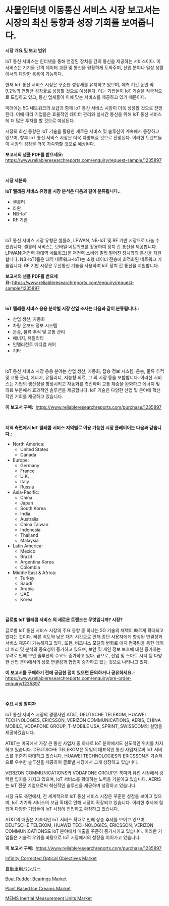 <p><h1>사물인터넷 이동통신 서비스 시장 보고서는 시장의 최신 동향과 성장 기회를 보여줍니다.</h1></p><p><strong>시장 개요 및 보고 범위</strong></p>
<p><p>IoT 통신 서비스는 인터넷을 통해 연결된 장치들 간의 통신을 제공하는 서비스이다. 이 서비스는 기기들 간의 데이터 교환 및 통신을 원활하게 도와주며, 산업 분야나 일상 생활에서의 다양한 응용이 가능하다.</p><p>현재 IoT 통신 서비스 시장은 꾸준한 성장세를 유지하고 있으며, 예측 기간 동안 약 9.2%의 연평균 성장률로 성장할 것으로 예상된다. 이는 기업들이 IoT 기술을 적극적으로 도입하고 있고, 통신 업체들이 이에 맞는 서비스를 제공하고 있기 때문이다.</p><p>미래에는 5G 네트워크의 보급과 함께 IoT 통신 서비스 시장이 더욱 성장할 것으로 전망된다. 이에 따라 기업들은 효율적인 데이터 관리와 실시간 통신을 위해 IoT 통신 서비스에 더 많은 투자를 할 것으로 예상된다.</p><p>시장의 최신 동향은 IoT 기술을 활용한 새로운 서비스 및 솔루션이 계속해서 등장하고 있으며, 향후 IoT 통신 서비스 시장은 더욱 다양해질 것으로 전망된다. 이러한 트렌드들이 시장의 성장을 더욱 가속화할 것으로 예상된다.</p></p>
<p><strong>보고서의 샘플 PDF를 받으세요:</strong> <a href="https://www.reliableresearchreports.com/enquiry/request-sample/1235897">https://www.reliableresearchreports.com/enquiry/request-sample/1235897</a></p>
<p>&nbsp;</p>
<p><strong>시장 세분화</strong></p>
<p><strong>IoT 텔레콤 서비스 유형별 시장 분석은 다음과 같이 분류됩니다.:</strong></p>
<p><ul><li>셀룰러</li><li>라완</li><li>NB-IoT</li><li>RF 기반</li></ul></p>
<p>&nbsp;</p>
<p><p>IoT 통신 서비스 시장 유형은 셀룰러, LPWAN, NB-IoT 및 RF 기반 시장으로 나눌 수 있습니다. 셀룰러 서비스는 모바일 네트워크를 활용하여 장치 간 통신을 제공합니다. LPWAN(저전력 광대역 네트워크)은 저전력 소비와 멀리 떨어진 장치와의 통신을 지원합니다. NB-IoT(좁은 대역 네트워크-IoT)는 소형 데이터 전송에 최적화된 네트워크 기술입니다. RF 기반 시장은 무선통신 기술을 사용하여 IoT 장치 간 통신을 지원합니다.</p></p>
<p><strong>보고서의 샘플 PDF를 받으세요:</strong>&nbsp;<a href="https://www.reliableresearchreports.com/enquiry/request-sample/1235897">https://www.reliableresearchreports.com/enquiry/request-sample/1235897</a></p>
<p>&nbsp;</p>
<p><strong> IoT 텔레콤 서비스 응용 분야별 시장 산업 조사는 다음과 같이 분류됩니다.:</strong></p>
<p><ul><li>산업 생산, 자동화</li><li>차량 온보드 정보 시스템</li><li>운송, 물류 추적 및 교통 관리</li><li>에너지, 유틸리티</li><li>인텔리전트 메디컬 케어</li><li>기타</li></ul></p>
<p>&nbsp;</p>
<p><p>IoT 통신 서비스 시장 응용 분야는 산업 생산, 자동화, 탑승 정보 시스템, 운송, 물류 추적 및 교통 관리, 에너지, 유틸리티, 지능형 의료, 그 외 시장 등을 포함합니다. 이러한 서비스는 기업의 생산성을 향상시키고 자동화를 촉진하며 교통 체증을 완화하고 에너지 및 의료 부문에서 효과적인 솔루션을 제공합니다. IoT 기술은 다양한 산업 및 분야에 혁신적인 기회를 제공하고 있습니다.</p></p>
<p><strong>이 보고서 구매:</strong>&nbsp; <a href="https://www.reliableresearchreports.com/purchase/1235897">https://www.reliableresearchreports.com/purchase/1235897</a></p>
<p>&nbsp;</p>
<p><strong>지역 측면에서 IoT 텔레콤 서비스 지역별로 이용 가능한 시장 플레이어는 다음과 같습니다.:</strong></p>
<p><ul>
    <li>
        North America:
        <ul>
            <li>United States</li>
            <li>Canada</li>
        </ul>
    </li>
    <li>
        Europe:
        <ul>
            <li>Germany</li>
            <li>France</li>
            <li>U.K.</li>
            <li>Italy</li>
            <li>Russia</li>
        </ul>
    </li>
    <li>
        Asia-Pacific:
        <ul>
            <li>China</li>
            <li>Japan</li>
            <li>South Korea</li>
            <li>India</li>
            <li>Australia</li>
            <li>China Taiwan</li>
            <li>Indonesia</li>
            <li>Thailand</li>
            <li>Malaysia</li>
        </ul>
    </li>
    <li>
        Latin America:
        <ul>
            <li>Mexico</li>
            <li>Brazil</li>
            <li>Argentina Korea</li>
            <li>Colombia</li>
        </ul>
    </li>
    <li>
        Middle East & Africa:
        <ul>
            <li>Turkey</li>
            <li>Saudi</li>
            <li>Arabia</li>
            <li>UAE</li>
            <li>Korea</li>
        </ul>
    </li>
    </ul></p>
<p>&nbsp;</p>
<p><strong>글로벌 IoT 텔레콤 서비스 의 새로운 트렌드는 무엇입니까? 시장?</strong></p>
<p><p>글로벌 IoT 통신 서비스 시장의 주요 동향 중 하나는 5G 기술의 채택이 빠르게 확대되고 있다는 것이다. 빠른 속도와 낮은 대기 시간으로 인해 종단 사용자에게 향상된 연결성과 서비스 제공이 가능해지고 있다. 또한, 비즈니스 모델의 변화로 에지 컴퓨팅을 통한 데이터 처리 및 분석의 중요성이 증가하고 있으며, 보안 및 개인 정보 보호에 대한 증가하는 우려로 인해 보안 솔루션의 수요도 증가하고 있다. 끝으로, 산업 및 스마트 시티 등 다양한 산업 분야에서의 상호 연결성과 협업이 증가하고 있는 것으로 나타나고 있다.</p></p>
<p><strong>이 보고서를 구매하기 전에 궁금한 점이 있으면 문의하거나 공유하세요.</strong>- <a href="https://www.reliableresearchreports.com/enquiry/pre-order-enquiry/1235897">https://www.reliableresearchreports.com/enquiry/pre-order-enquiry/1235897</a></p>
<p>&nbsp;</p>
<p><strong>주요 시장 참여자</strong></p>
<p><p>IoT 통신 서비스 시장의 경쟁사인 AT&T, DEUTSCHE TELEKOM, HUAWEI TECHNOLOGIES, ERICSSON, VERIZON COMMUNICATIONS, AERIS, CHINA MOBILE, VODAFONE GROUP, T-MOBILE USA, SPRINT, SWISSCOM의 설명을 제공하겠습니다. </p><p>AT&T는 미국에서 가장 큰 통신 사업자 중 하나로 IoT 분야에서도 선도적인 위치를 차지하고 있습니다. DEUTSCHE TELEKOM은 독일의 대표적인 통신 사업자로써 IoT 서비스를 꾸준히 확대하고 있습니다. HUAWEI TECHNOLOGIES와 ERICSSON은 기술적으로 우수한 솔루션을 제공하여 글로벌 시장에서 크게 성장하고 있습니다. </p><p>VERIZON COMMUNICATIONS와 VODAFONE GROUP은 북미와 유럽 시장에서 강력한 입지를 가지고 있으며, IoT 서비스를 확대하는 노력을 기울이고 있습니다. AERIS는 IoT 전문 기업으로써 혁신적인 솔루션을 제공하며 성장하고 있습니다. </p><p>시장 규모 측면에서, 전 세계적으로 IoT 통신 서비스 시장은 꾸준한 성장을 보이고 있으며, IoT 기기와 서비스의 보급 확대로 인해 시장이 확장되고 있습니다. 이러한 추세에 힘입어 다양한 기업들이 IoT 시장에 진입하고 확장하고 있습니다. </p><p>AT&T의 매출은 지속적인 IoT 서비스 확대로 인해 상승 추세를 보이고 있으며, DEUTSCHE TELEKOM, HUAWEI TECHNOLOGIES, ERICSSON, VERIZON COMMUNICATIONS도 IoT 분야에서 매출을 꾸준히 증가시키고 있습니다. 이러한 기업들은 기술적 우위를 바탕으로 IoT 시장에서의 성장을 이어가고 있습니다.</p></p>
<p><strong>이 보고서 구매:</strong>&nbsp;&nbsp;<a href="https://www.reliableresearchreports.com/purchase/1235897">https://www.reliableresearchreports.com/purchase/1235897</a></p>
<p><p><a href="https://issuu.com/reportprime-2/docs/infinity-corrected-optical-objectives-market-size-">Infinity Corrected Optical Objectives Market</a></p><p><a href="https://github.com/ppmazlotr77499/Market-Research-Report-List-1/blob/main/2099456186525.md">自動車用バンパー</a></p><p><a href="https://issuu.com/reportprime-2/docs/boat-rudder-bearings-market-size-2030.pptx">Boat Rudder Bearings Market</a></p><p><a href="https://unruly-ladybug-44b.notion.site/Plant-Based-Ice-Creams-Market-Size-2024-2031-Global-Industrial-Analysis-Key-Geographical-Regions--ac693f9360584354a603650a4c5c759a">Plant Based Ice Creams Market</a></p><p><a href="https://view.publitas.com/reportprime-1/mems-inertial-measurement-units-market-share-market-new-trends-analysis-report-by-type-by-application-by-end-use-by-region-and-segment-forecasts-2024-2031/">MEMS Inertial Measurement Units Market</a></p></p>

